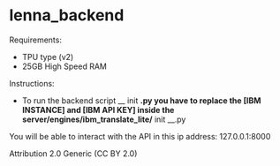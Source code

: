 # lenna_backend

Requirements:
  - TPU type (v2)
  - 25GB High Speed RAM
 
Instructions:
  - To run the backend script __ init __.py you have to replace the [IBM INSTANCE] and [IBM API KEY] inside the server/engines/ibm_translate_lite/__ init __.py

You will be able to interact with the API in this ip address: 127.0.0.1:8000

Attribution 2.0 Generic (CC BY 2.0) 
